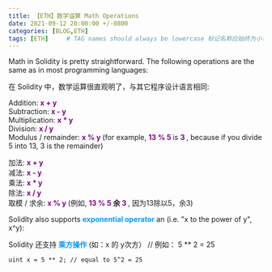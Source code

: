 ```yaml
---
title: 【ETH】数学运算 Math Operations
date: 2021-09-12 20:00:00 +/-0800
categories: [BLOG,ETH]
tags: [ETH]     # TAG names should always be lowercase 标记名称应始终为小写
---
```


Math in Solidity is pretty straightforward. The following operations are the same as in most programming languages:

在 Solidity 中，数学运算很直观明了，与其它程序设计语言相同:

Addition: <font color=purple><b> x + y </b></font><br/>
Subtraction: <font color=purple><b> x - y </b></font><br/>
Multiplication: <font color=purple><b> x * y </b></font><br/>
Division: <font color=purple><b> x / y </b></font><br/>
Modulus / remainder: <font color=purple><b> x % y </b></font> (for example, <font color=purple><b> 13 % 5 </b></font> is <font color=purple><b> 3 </b></font>, because if you divide 5 into 13, 3 is the remainder)<br/>

加法: <font color=purple><b> x + y </b></font><br/>
减法: <font color=purple><b> x - y </b></font><br/>
乘法: <font color=purple><b> x * y </b></font><br/>
除法: <font color=purple><b> x / y </b></font><br/>
取模 / 求余: <font color=purple><b> x % y </b></font> (例如, <font color=purple><b> 13 % 5 </b></font><b> 余 </b><font color=purple><b> 3 </b></font>, 因为13除以5，余3)<br/>

Solidity also supports <font color="#0099ff"><b>exponential operator</b></font> an  (i.e. "x to the power of y", x^y):

Solidity 还支持 <font color="#0099ff"><b>乘方操作</b></font> (如：x 的 y次方） // 例如： 5 ** 2 = 25

```solidity
uint x = 5 ** 2; // equal to 5^2 = 25
```
